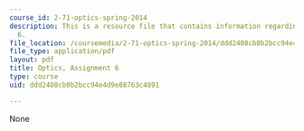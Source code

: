 ```yaml
---
course_id: 2-71-optics-spring-2014
description: This is a resource file that contains information regarding optics, assignment
  6.
file_location: /coursemedia/2-71-optics-spring-2014/ddd2408cb0b2bcc94e4d9e88763c4891_MIT2_71S14_HW_6.pdf
file_type: application/pdf
layout: pdf
title: Optics, Assignment 6
type: course
uid: ddd2408cb0b2bcc94e4d9e88763c4891

---
```

None